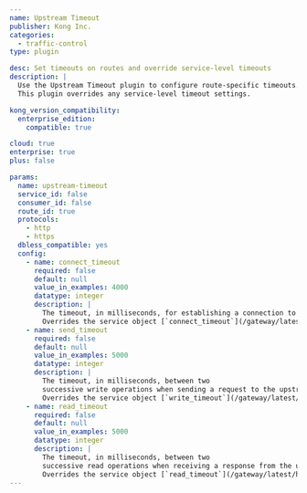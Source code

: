 ```yaml
---
name: Upstream Timeout
publisher: Kong Inc.
categories:
  - traffic-control
type: plugin

desc: Set timeouts on routes and override service-level timeouts
description: |
  Use the Upstream Timeout plugin to configure route-specific timeouts.
  This plugin overrides any service-level timeout settings.

kong_version_compatibility:
  enterprise_edition:
    compatible: true

cloud: true
enterprise: true
plus: false

params:
  name: upstream-timeout
  service_id: false
  consumer_id: false
  route_id: true
  protocols:
    - http
    - https
  dbless_compatible: yes
  config:
    - name: connect_timeout
      required: false
      default: null
      value_in_examples: 4000
      datatype: integer
      description: |
        The timeout, in milliseconds, for establishing a connection to the upstream server.
        Overrides the service object [`connect_timeout`](/gateway/latest/how-kong-works/routing-traffic/#proxying-and-upstream-timeouts) setting, if the setting exists.
    - name: send_timeout
      required: false
      default: null
      value_in_examples: 5000
      datatype: integer
      description: |
        The timeout, in milliseconds, between two
        successive write operations when sending a request to the upstream server.
        Overrides the service object [`write_timeout`](/gateway/latest/how-kong-works/routing-traffic/#proxying-and-upstream-timeouts) setting, if the setting exists.
    - name: read_timeout
      required: false
      default: null
      value_in_examples: 5000
      datatype: integer
      description: |
        The timeout, in milliseconds, between two
        successive read operations when receiving a response from the upstream server.
        Overrides the service object [`read_timeout`](/gateway/latest/how-kong-works/routing-traffic/#proxying-and-upstream-timeouts) setting, if the setting exists.
---
```

